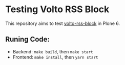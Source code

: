 # Testing Volto RSS Block
This repository aims to test [volto-rss-block](https://github.com/RedTurtle/volto-rss-block/) in Plone 6.

## Runing Code:
* Backend: `make build`, then `make start`
* Frontend: `make install`, then `yarn start`


